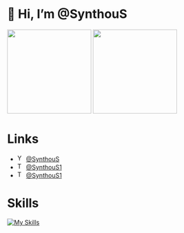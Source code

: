 # 👋 Hi, I’m @SynthouS
<p align="left">
	<img src="https://github-readme-stats.vercel.app/api?username=SynthouS&show_icons=true&theme=graywhite&hide_border=true" height="195px"/>
	<img src="https://github-readme-stats.vercel.app/api/top-langs/?username=SynthouS&layout=donut&theme=graywhite&langs_count=10&hide_border=true" height="195px"/>
</p>

# Links
- <img width="16px" src="https://upload.wikimedia.org/wikipedia/commons/thumb/0/09/YouTube_full-color_icon_%282017%29.svg/512px-YouTube_full-color_icon_%282017%29.svg.png" alt="YouTube"/> [@SynthouS](https://www.youtube.com/@SynthouS)
- <img width="16px" src="https://upload.wikimedia.org/wikipedia/commons/thumb/6/6f/Logo_of_Twitter.svg/640px-Logo_of_Twitter.svg.png" alt="Twitter"/> [@SynthouS1](https://x.com/SynthouS1)
- <img width="16px" src="https://upload.wikimedia.org/wikipedia/commons/thumb/8/83/Telegram_2019_Logo.svg/640px-Telegram_2019_Logo.svg.png" alt="Telegram"/> [@SynthouS1](https://t.me/SynthouS1)

# Skills
[![My Skills](https://skillicons.dev/icons?i=cpp,c,cs,py,unity)](https://skillicons.dev)
<!---
SynthouS/SynthouS is a ✨ special ✨ repository because its `README.md` (this file) appears on your GitHub profile.
--->
